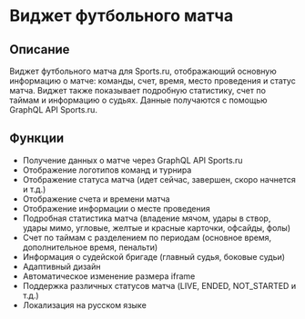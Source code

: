 # Виджет футбольного матча

## Описание
Виджет футбольного матча для Sports.ru, отображающий основную информацию о матче: команды, счет, время, место проведения и статус матча. Виджет также показывает подробную статистику, счет по таймам и информацию о судьях. Данные получаются с помощью GraphQL API Sports.ru. 

## Функции
- Получение данных о матче через GraphQL API Sports.ru
- Отображение логотипов команд и турнира
- Отображение статуса матча (идет сейчас, завершен, скоро начнется и т.д.)
- Отображение счета и времени матча
- Отображение информации о месте проведения
- Подробная статистика матча (владение мячом, удары в створ, удары мимо, угловые, желтые и красные карточки, офсайды, фолы)
- Счет по таймам с разделением по периодам (основное время, дополнительное время, пенальти)
- Информация о судейской бригаде (главный судья, боковые судьи)
- Адаптивный дизайн
- Автоматическое изменение размера iframe
- Поддержка различных статусов матча (LIVE, ENDED, NOT_STARTED и т.д.)
- Локализация на русском языке